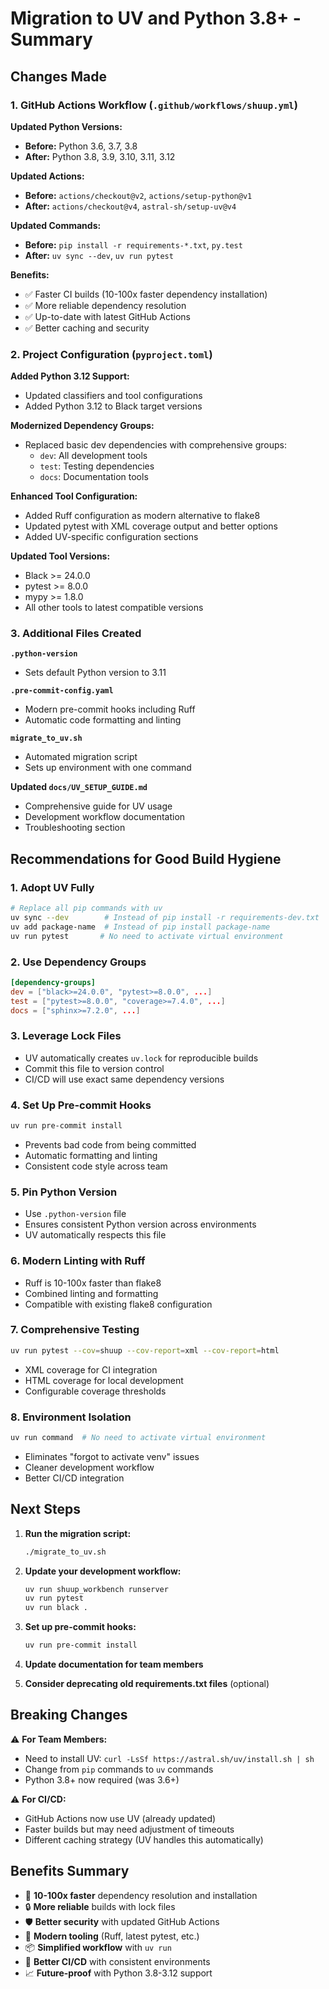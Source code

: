 # Migration to UV and Python 3.8+ - Summary

## Changes Made

### 1. GitHub Actions Workflow (`.github/workflows/shuup.yml`)

**Updated Python Versions:**
- **Before:** Python 3.6, 3.7, 3.8
- **After:** Python 3.8, 3.9, 3.10, 3.11, 3.12

**Updated Actions:**
- **Before:** `actions/checkout@v2`, `actions/setup-python@v1`
- **After:** `actions/checkout@v4`, `astral-sh/setup-uv@v4`

**Updated Commands:**
- **Before:** `pip install -r requirements-*.txt`, `py.test`
- **After:** `uv sync --dev`, `uv run pytest`

**Benefits:**
- ✅ Faster CI builds (10-100x faster dependency installation)
- ✅ More reliable dependency resolution
- ✅ Up-to-date with latest GitHub Actions
- ✅ Better caching and security

### 2. Project Configuration (`pyproject.toml`)

**Added Python 3.12 Support:**
- Updated classifiers and tool configurations
- Added Python 3.12 to Black target versions

**Modernized Dependency Groups:**
- Replaced basic dev dependencies with comprehensive groups:
  - `dev`: All development tools
  - `test`: Testing dependencies
  - `docs`: Documentation tools

**Enhanced Tool Configuration:**
- Added Ruff configuration as modern alternative to flake8
- Updated pytest with XML coverage output and better options
- Added UV-specific configuration sections

**Updated Tool Versions:**
- Black >= 24.0.0
- pytest >= 8.0.0
- mypy >= 1.8.0
- All other tools to latest compatible versions

### 3. Additional Files Created

**`.python-version`**
- Sets default Python version to 3.11

**`.pre-commit-config.yaml`**
- Modern pre-commit hooks including Ruff
- Automatic code formatting and linting

**`migrate_to_uv.sh`**
- Automated migration script
- Sets up environment with one command

**Updated `docs/UV_SETUP_GUIDE.md`**
- Comprehensive guide for UV usage
- Development workflow documentation
- Troubleshooting section

## Recommendations for Good Build Hygiene

### 1. **Adopt UV Fully**
```bash
# Replace all pip commands with uv
uv sync --dev        # Instead of pip install -r requirements-dev.txt
uv add package-name  # Instead of pip install package-name
uv run pytest       # No need to activate virtual environment
```

### 2. **Use Dependency Groups**
```toml
[dependency-groups]
dev = ["black>=24.0.0", "pytest>=8.0.0", ...]
test = ["pytest>=8.0.0", "coverage>=7.4.0", ...]
docs = ["sphinx>=7.2.0", ...]
```

### 3. **Leverage Lock Files**
- UV automatically creates `uv.lock` for reproducible builds
- Commit this file to version control
- CI/CD will use exact same dependency versions

### 4. **Set Up Pre-commit Hooks**
```bash
uv run pre-commit install
```
- Prevents bad code from being committed
- Automatic formatting and linting
- Consistent code style across team

### 5. **Pin Python Version**
- Use `.python-version` file
- Ensures consistent Python version across environments
- UV automatically respects this file

### 6. **Modern Linting with Ruff**
- Ruff is 10-100x faster than flake8
- Combined linting and formatting
- Compatible with existing flake8 configuration

### 7. **Comprehensive Testing**
```bash
uv run pytest --cov=shuup --cov-report=xml --cov-report=html
```
- XML coverage for CI integration
- HTML coverage for local development
- Configurable coverage thresholds

### 8. **Environment Isolation**
```bash
uv run command  # No need to activate virtual environment
```
- Eliminates "forgot to activate venv" issues
- Cleaner development workflow
- Better CI/CD integration

## Next Steps

1. **Run the migration script:**
   ```bash
   ./migrate_to_uv.sh
   ```

2. **Update your development workflow:**
   ```bash
   uv run shuup_workbench runserver
   uv run pytest
   uv run black .
   ```

3. **Set up pre-commit hooks:**
   ```bash
   uv run pre-commit install
   ```

4. **Update documentation for team members**
5. **Consider deprecating old requirements.txt files** (optional)

## Breaking Changes

⚠️ **For Team Members:**
- Need to install UV: `curl -LsSf https://astral.sh/uv/install.sh | sh`
- Change from `pip` commands to `uv` commands
- Python 3.8+ now required (was 3.6+)

⚠️ **For CI/CD:**
- GitHub Actions now use UV (already updated)
- Faster builds but may need adjustment of timeouts
- Different caching strategy (UV handles this automatically)

## Benefits Summary

- 🚀 **10-100x faster** dependency resolution and installation
- 🔒 **More reliable** builds with lock files
- 🛡️ **Better security** with updated GitHub Actions
- 🎯 **Modern tooling** (Ruff, latest pytest, etc.)
- 📦 **Simplified workflow** with `uv run`
- 🔄 **Better CI/CD** with consistent environments
- 📈 **Future-proof** with Python 3.8-3.12 support
